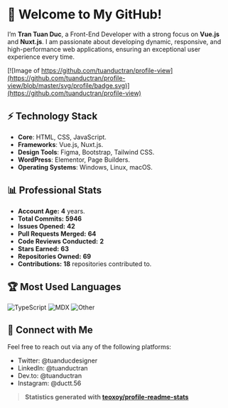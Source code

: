 # 👋 Welcome to My GitHub!

I’m **Tran Tuan Duc**, a Front-End Developer with a strong focus on **Vue.js** and **Nuxt.js**. I am passionate about developing dynamic, responsive, and high-performance web applications, ensuring an exceptional user experience every time.

[![Image of https://github.com/tuanductran/profile-view](https://github.com/tuanductran/profile-view/blob/master/svg/profile/badge.svg)](https://github.com/tuanductran/profile-view)

## ⚡ Technology Stack

- **Core**: HTML, CSS, JavaScript.
- **Frameworks**: Vue.js, Nuxt.js.
- **Design Tools**: Figma, Bootstrap, Tailwind CSS.
- **WordPress**: Elementor, Page Builders.
- **Operating Systems**: Windows, Linux, macOS.

## 📊 Professional Stats

- **Account Age:** **4** years.
- **Total Commits:** **5946**
- **Issues Opened:** **42**
- **Pull Requests Merged:** **64**
- **Code Reviews Conducted:** **2**
- **Stars Earned:** **63**
- **Repositories Owned:** **69**
- **Contributions:** **18** repositories contributed to.

## 🏆 Most Used Languages

![TypeScript](https://img.shields.io/static/v1?style=flat-square&label=%E2%A0%80&color=555&labelColor=%233178c6&message=TypeScript%EF%B8%B149%25)
![MDX](https://img.shields.io/static/v1?style=flat-square&label=%E2%A0%80&color=555&labelColor=%23fcb32c&message=MDX%EF%B8%B120.5%25)
![Other](https://img.shields.io/static/v1?style=flat-square&label=%E2%A0%80&color=555&labelColor=%23ededed&message=Other%EF%B8%B130.4%25)

## 📱 Connect with Me

Feel free to reach out via any of the following platforms:

- Twitter: @tuanducdesigner
- LinkedIn: @tuanductran
- Dev.to: @tuanductran
- Instagram: @ductt.56

> **Statistics generated with [teoxoy/profile-readme-stats](https://github.com/marketplace/actions/profile-readme-stats)**
